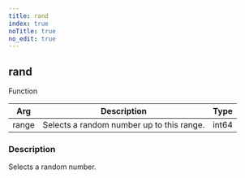 ```yaml
---
title: rand
index: true
noTitle: true
no_edit: true
---
```




<div class="vql_item"></div>


## rand
<span class='vql_type pull-right page-header'>Function</span>



<div class="vqlargs"></div>

Arg | Description | Type
----|-------------|-----
range|Selects a random number up to this range.|int64

### Description

Selects a random number.

